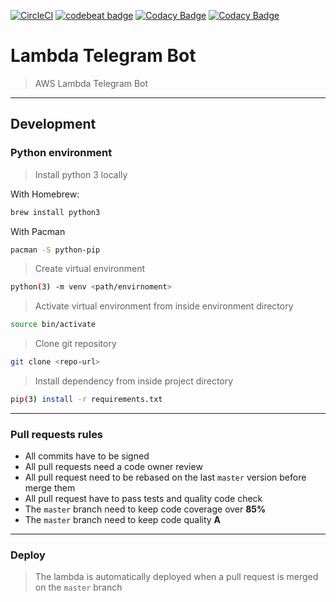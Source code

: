 [![CircleCI](https://circleci.com/gh/FabriSilve/LambdaBot/tree/master.svg?style=svg)](https://circleci.com/gh/FabriSilve/LambdaBot/tree/master)
[![codebeat badge](https://codebeat.co/badges/89e46975-18a7-4de3-824e-a7ecd69210e8)](https://codebeat.co/projects/github-com-fabrisilve-lambdabot-master)
[![Codacy Badge](https://api.codacy.com/project/badge/Grade/18b231f6602c44d098e12dc8b57d7d44)](https://www.codacy.com/manual/FabriSilve/LambdaBot?utm_source=github.com&amp;utm_medium=referral&amp;utm_content=FabriSilve/LambdaBot&amp;utm_campaign=Badge_Grade)
[![Codacy Badge](https://api.codacy.com/project/badge/Coverage/18b231f6602c44d098e12dc8b57d7d44)](https://www.codacy.com/manual/FabriSilve/LambdaBot?utm_source=github.com&utm_medium=referral&utm_content=FabriSilve/LambdaBot&utm_campaign=Badge_Coverage)

# Lambda Telegram Bot
> AWS Lambda Telegram Bot

---

## Development

### Python environment
> Install python 3 locally

With Homebrew:

```sh
brew install python3
```

With Pacman

```sh
pacman -S python-pip
```

> Create virtual environment

```sh
python(3) -m venv <path/envirnoment>
```

> Activate virtual environment from inside environment directory

```sh
source bin/activate
```

> Clone git repository

```sh
git clone <repo-url>
```

> Install dependency from inside project directory

```sh
pip(3) install -r requirements.txt
```

---

### Pull requests rules
-  All commits have to be signed
-  All pull requests need a code owner review
-  All pull request need to be rebased on the last `master` version before merge them
-  All pull request have to pass tests and quality code check
-  The `master` branch need to keep code coverage over **85%**
-  The `master` branch need to keep code quality **A**

---

### Deploy
> The lambda is automatically deployed when a pull request is merged on the `master` branch
